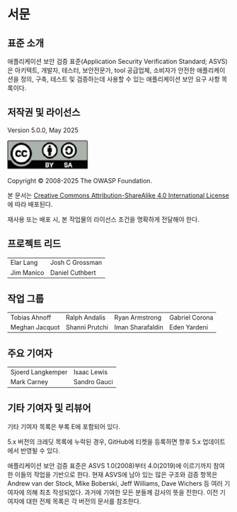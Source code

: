 # 서문

## 표준 소개
애플리케이션 보안 검증 표준(Application Security Verification Standard; ASVS)은 아키텍트, 개발자, 테스터, 보안전문가, tool 공급업체, 소비자가 안전한 애플리케이션을 정의, 구축, 테스트 및 검증하는데 사용할 수 있는 애플리케이션 보안 요구 사항 목록이다.

## 저작권 및 라이선스

Version 5.0.0, May 2025

![license](../images/license.png)

Copyright © 2008-2025 The OWASP Foundation.

본 문서는 [Creative Commons Attribution-ShareAlike 4.0 International License](https://creativecommons.org/licenses/by-sa/4.0/) 에 따라 배포된다.

재사용 또는 배포 시, 본 작업물의 라이선스 조건을 명확하게 전달해야 한다.

## 프로젝트 리드

|                       |                  |
|---------------------- |----------------- |
| Elar Lang             | Josh C Grossman  |
| Jim Manico            | Daniel Cuthbert  |

## 작업 그룹

|                 |                   |                    |                  |
|---------------- |------------------ |------------------- |----------------- |
| Tobias Ahnoff   | Ralph Andalis     | Ryan Armstrong     | Gabriel Corona   |
| Meghan Jacquot  | Shanni Prutchi    | Iman Sharafaldin   | Eden Yardeni     |

## 주요 기여자

|                   |                   |
|-------------------|-------------------|
| Sjoerd Langkemper | Isaac Lewis       |
| Mark Carney       | Sandro Gauci      |

## 기타 기여자 및 리뷰어

기타 기여자 목록은 부록 E에 포함되어 있다.

5.x 버전의 크레딧 목록에 누락된 경우, GitHub에 티켓을 등록하면 향후 5.x 업데이트에서 반영될 수 있다.

애플리케이션 보안 검증 표준은 ASVS 1.0(2008)부터 4.0(2019)에 이르기까지 참여한 이들의 작업을 기반으로 한다. 현재 ASVS에 남아 있는 많은 구조와 검증 항목은 Andrew van der Stock, Mike Boberski, Jeff Williams, Dave Wichers 등 여러 기여자에 의해 최초 작성되었다. 과거에 기여한 모든 분들께 감사의 뜻을 전한다. 이전 기여자에 대한 전체 목록은 각 버전의 문서를 참조한다.